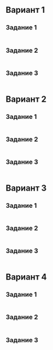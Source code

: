 ## Вариант 1

### Задание 1
```sql

```
### Задание 2
```sql

```
### Задание 3
```sql

```

## Вариант 2

### Задание 1
```sql

```
### Задание 2
```sql

```
### Задание 3
```sql

```

## Вариант 3

### Задание 1
```sql

```
### Задание 2
```sql

```
### Задание 3
```sql

```

## Вариант 4

### Задание 1
```sql

```
### Задание 2
```sql

```
### Задание 3
```sql

```